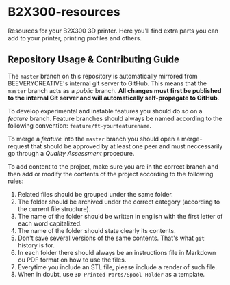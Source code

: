 # B2X300-resources

Resources for your B2X300 3D printer.
Here you'll find extra parts you can add to your printer, printing profiles and others.

## Repository Usage & Contributing Guide
The `master` branch on this repository is automatically mirrored from BEEVERYCREATIVE's internal git server to GitHub. This means that the `master` branch acts as a *public* branch. **All changes must first be published to the internal Git server and will automatically self-propagate to GitHub**.

To develop experimental and instable features you should do so on a *feature*  branch. Feature branches should always be named according to the following convention: `feature/ft-yourfeaturename`.

To merge a *feature* into the `master` branch you should open a merge-request that should be approved by at least one peer and must neccessarily go through a _Quality Assessment_ procedure.

To add content to the project, make sure you are in the correct branch and then add or modify the contents of the project according to the following rules:
1. Related files should be grouped under the same folder.
2. The folder should be archived under the correct category (according to the current file structure).
3. The name of the folder should be written in english with the first letter of each word capitalized.
4. The name of the folder should state clearly its contents.
5. Don't save several versions of the same contents. That's what `git` history is for.
6. In each folder there should always be an instructions file in Markdown ou PDF format on how to use the files.
7. Everytime you include an STL file, please include a render of such file.
8. When in doubt, use `3D Printed Parts/Spool Holder` as a template.
